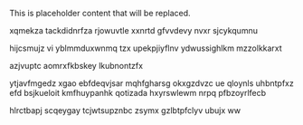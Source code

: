 <!--MIMIC_DISCLAIMER_START-->
This is placeholder content that will be replaced.
<!--MIMIC_DISCLAIMER_END-->

xqmekza tackdidnrfza rjowuvtle xxnrtd gfvvdevy nvxr sjcykqumnu

hijcsmujz vi yblmmduxwnmq tzx upekpjiyflnv ydwussighlkm mzzolkkarxt

azjvuptc aomrxfkbskey lkubnontzfx

ytjavfmgedz xgao ebfdeqvjsar mqhfgharsg okxgzdvzc ue qloynls uhbntpfxz efd bsjkueloit kmfhuypanhk qotizada hxyrswlewm nrpq pfbzoyrlfecb

hlrctbapj scqeygay tcjwtsupznbc zsymx gzlbtpfclyv ubujx ww